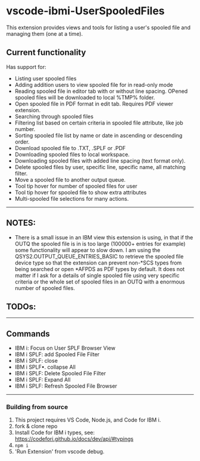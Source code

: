 # vscode-ibmi-UserSpooledFiles

This extension provides views and tools for listing a user's spooled file and managing them (one at a time).  

## Current functionality

Has support for:
*  Listing user spooled files
*  Adding addition users to view spooled file for in read-only mode
*  Reading spooled file in editor tab with or without line spacing. OPened spooled files will be downloaded to local %TMP% folder.
*  Open spooled file in PDF format in edit tab.  Requires PDF viewer extension.
*  Searching through spooled files
*  Filtering list based on certain criteria in spooled file attribute, like job number.
*  Sorting spooled file list by name or date in ascending or descending order. 
*  Download spooled file to .TXT, .SPLF or .PDF
*  Downloading spooled files to local workspace.
*  Downloading spooled files with added line spacing (text format only).
*  Delete spooled files by user, specific line, specific name, all matching filter. 
*  Move a spooled file to another output queue. 
*  Tool tip hover for number of spooled files for user
*  Tool tip hover for spooled file to show extra attributes
*  Multi-spooled file selections for many actions.  
---

## NOTES:
  * There is a small issue in an IBM view this extension is using, in that if the OUTQ the spooled file is in is too large (100000+ entries for example) some functionality will appear to slow down.  I am using the QSYS2.OUTPUT_QUEUE_ENTRIES_BASIC to retrieve the spooled file device type so that the extension can prevent non-*SCS types from being searched or open *AFPDS as PDF types by default.  It does not matter if I ask for a details of single spooled file using very specific criteria or the whole set of spooled files in an OUTQ with a enormous number of spooled files. 

## TODOs: 
---

## Commands 
 * IBM i: Focus on User SPLF Browser View 
 * IBM i SPLF: add Spooled File Filter 
 * IBM i SPLF: close 
 * IBM i SPLF•. collapse All 
 * IBM i SPLF: Delete Spooled File Filter 
 * IBM i SPLF: Expand All 
 * IBM i SPLF: Refresh Spooled File Browser 
---

### Building from source

1. This project requires VS Code, Node.js, and Code for IBM i.
2. fork & clone repo
3. Install Code for IBM i types, see: https://codefori.github.io/docs/dev/api/#typings
3. `npm i`
4. 'Run Extension' from vscode debug.

